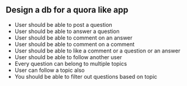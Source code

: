 ## Design a db for a quora like app

- User should be able to post a question
- User should be able to answer a question
- User should be able to comment on an answer
- User should be able to comment on a comment
- User should be able to like a comment or a question or an answer
- User should be able to follow another user
- Every question can belong to multiple topics
- User can follow a topic also
- You should be able to filter out questions based on topic
